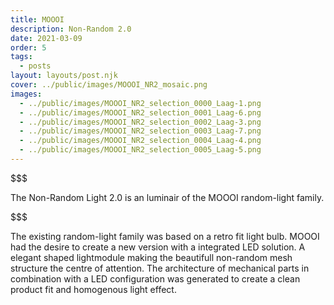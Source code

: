 ```yaml
---
title: MOOOI
description: Non-Random 2.0
date: 2021-03-09
order: 5
tags:
  - posts
layout: layouts/post.njk
cover: ../public/images/MOOOI_NR2_mosaic.png
images:
  - ../public/images/MOOOI_NR2_selection_0000_Laag-1.png
  - ../public/images/MOOOI_NR2_selection_0001_Laag-6.png
  - ../public/images/MOOOI_NR2_selection_0002_Laag-3.png
  - ../public/images/MOOOI_NR2_selection_0003_Laag-7.png
  - ../public/images/MOOOI_NR2_selection_0004_Laag-4.png
  - ../public/images/MOOOI_NR2_selection_0005_Laag-5.png
---
```

$$$



The Non-Random Light 2.0 is an luminair of the MOOOI random-light family.

$$$



The existing random-light family was based on a retro fit light bulb. 
MOOOI had the desire to create a new version with a integrated LED solution. 
A elegant shaped lightmodule making the beautifull non-random mesh structure the centre of attention. 
The architecture of mechanical parts in combination with a  LED configuration was generated to create a clean product fit and homogenous light effect.
